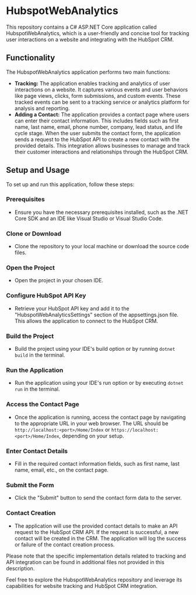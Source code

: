 # HubspotWebAnalytics

This repository contains a C# ASP.NET Core application called HubspotWebAnalytics, which is a user-friendly and concise tool for tracking user interactions on a website and integrating with the HubSpot CRM.

## Functionality

The HubspotWebAnalytics application performs two main functions:

- **Tracking:** The application enables tracking and analytics of user interactions on a website. It captures various events and user behaviors like page views, clicks, form submissions, and custom events. These tracked events can be sent to a tracking service or analytics platform for analysis and reporting.
- **Adding a Contact:** The application provides a contact page where users can enter their contact information. This includes fields such as first name, last name, email, phone number, company, lead status, and life cycle stage. When the user submits the contact form, the application sends a request to the HubSpot API to create a new contact with the provided details. This integration allows businesses to manage and track their customer interactions and relationships through the HubSpot CRM.

## Setup and Usage

To set up and run this application, follow these steps:

### Prerequisites

- Ensure you have the necessary prerequisites installed, such as the .NET Core SDK and an IDE like Visual Studio or Visual Studio Code.

### Clone or Download

- Clone the repository to your local machine or download the source code files.

### Open the Project

- Open the project in your chosen IDE.

### Configure HubSpot API Key

- Retrieve your HubSpot API key and add it to the "HubspotWebAnalyticsSettings" section of the appsettings.json file. This allows the application to connect to the HubSpot CRM.

### Build the Project

- Build the project using your IDE's build option or by running `dotnet build` in the terminal.

### Run the Application

- Run the application using your IDE's run option or by executing `dotnet run` in the terminal.

### Access the Contact Page

- Once the application is running, access the contact page by navigating to the appropriate URL in your web browser. The URL should be `http://localhost:<port>/Home/Index` or `https://localhost:<port>/Home/Index`, depending on your setup.

### Enter Contact Details

- Fill in the required contact information fields, such as first name, last name, email, etc., on the contact page.

### Submit the Form

- Click the "Submit" button to send the contact form data to the server.

### Contact Creation

- The application will use the provided contact details to make an API request to the HubSpot CRM API. If the request is successful, a new contact will be created in the CRM. The application will log the success or failure of the contact creation process.

Please note that the specific implementation details related to tracking and API integration can be found in additional files not provided in this description.

Feel free to explore the HubspotWebAnalytics repository and leverage its capabilities for website tracking and HubSpot CRM integration.
